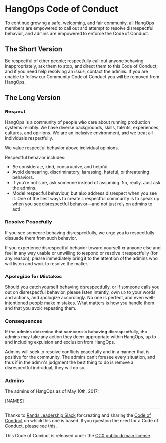 # HangOps Code of Conduct

To continue growing a safe, welcoming, and fair community, all HangOps members are empowered to call out and attempt to resolve disrespectful behavior, and admins are empowered to enforce the Code of Conduct.

## The Short Version

Be respectful of other people; respectfully call out anyone behaving inappropriately, ask them to stop, and direct them to this Code of Conduct; and if you need help resolving an issue, contact the admins. If you are unable to follow our Community Code of Conduct you will be removed from HangOps.

## The Long Version

### Respect

HangOps is a community of people who care about running production systems reliably. We have diverse backgrounds, skills, talents, experiences, cultures, and opinions. We are an inclusive environment, and we treat all individuals respectfully.

We value respectful behavior above individual opinions.

Respectful behavior includes:

* Be considerate, kind, constructive, and helpful.
* Avoid demeaning, discriminatory, harassing, hateful, or threatening behaviors.
* If you’re not sure, ask someone instead of assuming. No, really. Just ask the admins.
* Model respectful behaviour, but also address disrespect when you see it. One of the best ways to create a respectful community is to speak up when you see disrespectful behavior—and not just rely on admins to act!

### Resolve Peacefully

If you see someone behaving disrespectfully, we urge you to respectfully dissuade them from such behavior.

If you experience disrespectful behavior toward yourself or anyone else and feel in any way unable or unwilling to respond or resolve it respectfully (for any reason), please immediately bring it to the attention of the admins who will listen and work to resolve the matter.

### Apologize for Mistakes

Should you catch yourself behaving disrespectfully, or if someone calls you out on disrespectful behavior, please listen intently, own up to your words and actions, and apologize accordingly. No one is perfect, and even well-intentioned people make mistakes. What matters is how you handle them and that you avoid repeating them.

### Consequences

If the admins determine that someone is behaving disrespectfully, the admins may take any action they deem appropriate within HangOps, up to and including expulsion and exclusion from HangOps.

Admins will seek to resolve conflicts peacefully and in a manner that is positive for the community. The admins can’t foresee every situation, and thus if in the admin's judgment the best thing to do is remove a disrespectful individual, they will do so.

### Admins

The admins of HangOps as of May 10th, 2017:

[NAMES]

---

Thanks to [Rands Leadership Slack](http://randsinrepose.com/welcome-to-rands-leadership-slack/) for creating and sharing the [Code of Conduct](https://github.com/randsleadershipslack/documents-and-resources/blob/master/code-of-conduct.md) on which this one is based. If you question the need for a Code of Conduct, please see [this](http://indiewebcamp.com/code-of-conduct-why).

This Code of Conduct is released under the [CC0 public domain license](https://creativecommons.org/publicdomain/zero/1.0/).
